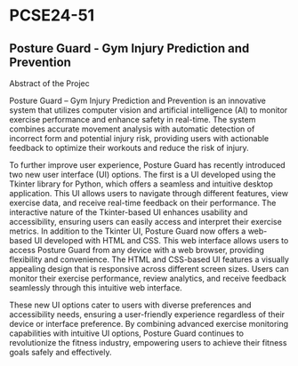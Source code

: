 # PCSE24-51

## Posture Guard - Gym Injury Prediction and Prevention

Abstract of the Projec

Posture Guard – Gym Injury Prediction and Prevention is an innovative system that utilizes computer vision and artificial intelligence (AI) to monitor exercise performance and enhance safety in real-time. The system combines accurate movement analysis with automatic detection of incorrect form and potential injury risk, providing users with actionable feedback to optimize their workouts and reduce the risk of injury.

To further improve user experience, Posture Guard has recently introduced two new user interface (UI) options. The first is a UI developed using the Tkinter library for Python, which offers a seamless and intuitive desktop application. This UI allows users to navigate through different features, view exercise data, and receive real-time feedback on their performance. The interactive nature of the Tkinter-based UI enhances usability and accessibility, ensuring users can easily access and interpret their exercise metrics. In addition to the Tkinter UI, Posture Guard now offers a web-based UI developed with HTML and CSS. This web interface allows users to access Posture Guard from any device with a web browser, providing flexibility and convenience. The HTML and CSS-based UI features a visually appealing design that is responsive across different screen sizes. Users can monitor their exercise performance, review analytics, and receive feedback seamlessly through this intuitive 
web interface.

These new UI options cater to users with diverse preferences and accessibility needs, ensuring a user-friendly experience regardless of their device or interface preference. By combining advanced exercise monitoring capabilities with intuitive UI options, Posture Guard continues to revolutionize the fitness industry, empowering users to achieve their fitness goals safely and effectively.

